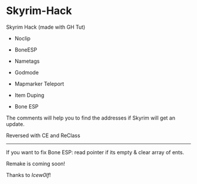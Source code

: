 # Skyrim-Hack
Skyrim Hack (made with GH Tut)

- Noclip

- BoneESP

- Nametags

- Godmode

- Mapmarker Teleport

- Item Duping

- Bone ESP


The comments will help you to find the addresses if Skyrim will get an update.

Reversed with CE and ReClass

_____________________________________________________________________________

If you want to fix Bone ESP: read pointer if its empty & clear array of ents.

Remake is coming soon!

Thanks to *Icew0lf*!
